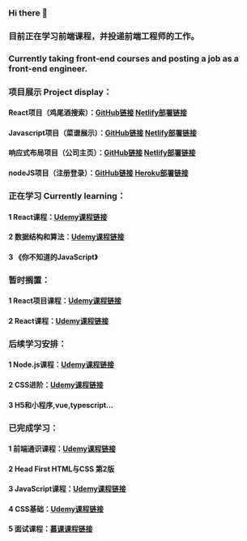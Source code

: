 ### Hi there 👋
### 目前正在学习前端课程，并投递前端工程师的工作。
### Currently taking front-end courses and posting a job as a front-end engineer.
### 项目展示 Project display：
#### React项目（鸡尾酒搜索）：[GitHub链接](https://github.com/ajiang13260/cocktail-list) [Netlify部署链接](https://goofy-jang-bbc7e1.netlify.app/)
#### Javascript项目（菜谱展示）：[GitHub链接](https://github.com/ajiang13260/forkify_app) [Netlify部署链接](https://objective-roentgen-b63d05.netlify.app/)
#### 响应式布局项目（公司主页）：[GitHub链接](https://github.com/ajiang13260/Omnifood-Desktop) [Netlify部署链接](https://musing-franklin-8037a5.netlify.app/)
#### nodeJS项目（注册登录）：[GitHub链接](https://github.com/ajiang13260/Newsletter-Signup)  [Heroku部署链接](https://safe-cove-29736.herokuapp.com/) 
### 正在学习 Currently learning：
#### 1 React课程：[Udemy课程链接](https://www.udemy.com/course/react-redux/)
#### 2 数据结构和算法：[Udemy课程链接](https://www.udemy.com/course-dashboard-redirect/?course_id=1406344)
#### 3 《你不知道的JavaScript》
### 暂时搁置：
#### 1 React项目课程：[Udemy课程链接](https://www.udemy.com/course-dashboard-redirect/?course_id=2018828)
#### 2 React课程：[Udemy课程链接](https://www.udemy.com/course/react-the-complete-guide-incl-redux/)
### 后续学习安排：
#### 1 Node.js课程：[Udemy课程链接](https://www.udemy.com/course/nodejs-express-mongodb-bootcamp/)
#### 2 CSS进阶：[Udemy课程链接](https://www.udemy.com/course/advanced-css-and-sass/learn/lecture/8312878)
#### 3 H5和小程序,vue,typescript...
### 已完成学习：
#### 1 前端通识课程：[Udemy课程链接](https://www.udemy.com/course-dashboard-redirect/?course_id=1565838)
#### 2 Head First HTML与CSS 第2版
#### 3 JavaScript课程：[Udemy课程链接](https://www.udemy.com/course-dashboard-redirect/?course_id=851712)
#### 4 CSS基础：[Udemy课程链接](https://www.udemy.com/course/design-and-develop-a-killer-website-with-html5-and-css3/)
#### 5 面试课程：[慕课课程链接](https://coding.imooc.com/class/400.html)


<!--
**ajiang13260/ajiang13260** is a ✨ _special_ ✨ repository because its `README.md` (this file) appears on your GitHub profile.

Here are some ideas to get you started:

- 🔭 I’m currently working on ...
- 🌱 I’m currently learning ...
- 👯 I’m looking to collaborate on ...
- 🤔 I’m looking for help with ...
- 💬 Ask me about ...
- 📫 How to reach me: ...
- 😄 Pronouns: ...
- ⚡ Fun fact: ...
-->
